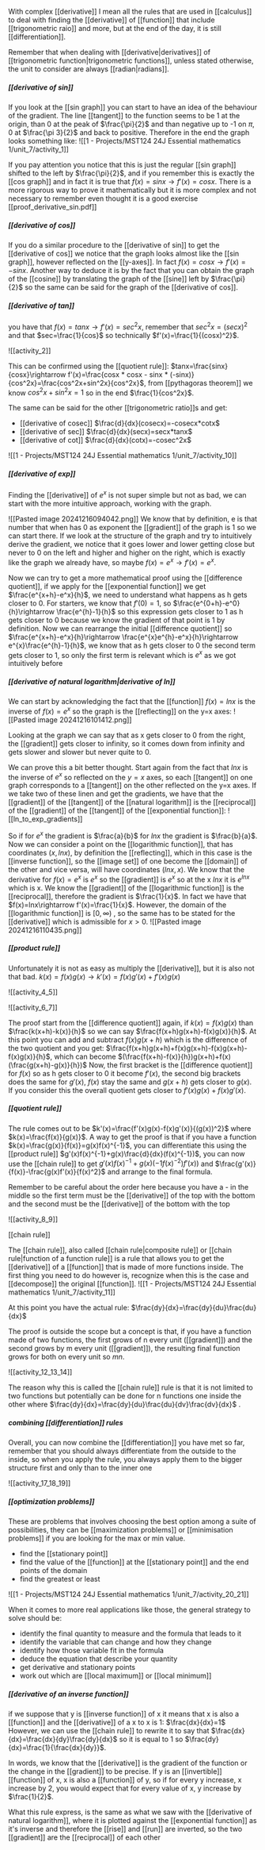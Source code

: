 With complex [[derivative]] I mean all the rules that are used in [[calculus]] to deal with finding the [[derivative]] of [[function]] that include [[trigonometric raio]] and more, but at the end of the day, it is still [[differentiation]].

Remember that when dealing with [[derivative|derivatives]] of [[trigonometric function|trigonometric functions]], unless stated otherwise, the unit to consider are always [[radian|radians]].

##### [[derivative of sin]]

If you look at the [[sin graph]] you can start to have an idea of the behaviour of the gradient. The line [[tangent]] to the function seems to be 1 at the origin, than 0 at the peak of $\frac{\pi}{2}$ and than negative up to -1 on $\pi$, 0 at $\frac{\pi 3}{2}$ and back to positive.
Therefore in the end the graph looks something like:
![[1 - Projects/MST124 24J Essential mathematics 1/unit_7/activity_1]]

If you pay attention you notice that this is just the regular [[sin graph]] shifted to the left by $\frac{\pi}{2}$, and if you remember this is exactly the [[cos graph]] and in fact it is true that $f(x)=sinx \rightarrow f'(x)=cosx$. There is a more rigorous way to prove it mathematically but it is more complex and not necessary to remember even thought it is a good exercise [[proof_derivative_sin.pdf]]

##### [[derivative of cos]]

If you do a similar procedure to the [[derivative of sin]] to get the [[derivative of cos]] we notice that the graph looks almost like the [[sin graph]], however reflected on the [[y-axes]].
In fact $f(x)=cosx\rightarrow f'(x)=-sinx$.
Another way to deduce it is by the fact that you can obtain the graph of the [[cosine]] by translating the graph of the [[sine]] left by $\frac{\pi}{2}$ so the same can be said for the graph of the [[derivative of cos]].

##### [[derivative of tan]]

you have that $f(x)=tanx\rightarrow f'(x)=sec^2x$, remember that $sec^2x=(secx)^2$ and that $sec=\frac{1}{cos}$ so technically $f'(x)=\frac{1}{(cosx)^2}$.

![[activity_2]]

This can be confirmed using the [[quotient rule]]:
$tanx=\frac{sinx}{cosx}\rightarrow f'(x)=\frac{cosx * cosx - sinx * (-sinx)}{cos^2x}=\frac{cos^2x+sin^2x}{cos^2x}$, from [[pythagoras theorem]] we know $cos^2x+sin^2x = 1$ so in the end $\frac{1}{cos^2x}$.

The same can be said for the other [[trigonometric ratio]]s and get:
- [[derivative of cosec]] $\frac{d}{dx}(cosecx)=-cosecx*cotx$
- [[derivative of sec]] $\frac{d}{dx}(secx)=secx*tanx$
- [[derivative of cot]] $\frac{d}{dx}(cotx)=-cosec^2x$

![[1 - Projects/MST124 24J Essential mathematics 1/unit_7/activity_10]]

##### [[derivative of exp]]


Finding the [[derivative]] of $e^x$ is not super simple but not as bad, we can start with the more intuitive approach, working with the graph.

![[Pasted image 20241216094042.png]]
We know that by definition, e is that number that when has 0 as exponent the [[gradient]] of the graph is 1 so we can start there.
If we look at the structure of the graph and try to intuitively derive the gradient, we notice that it goes lower and lower getting close but never to 0 on the left and higher and higher on the right, which is exactly like the graph we already have, so maybe $f(x)=e^x\rightarrow f'(x)=e^x$.

Now we can try to get a more mathematical proof using the [[difference quotient]], if we apply for the [[exponential function]] we get $\frac{e^{x+h}-e^x}{h}$, we need to understand what happens as h gets closer to 0.
For starters, we know that $f'(0)=1$, so $\frac{e^{0+h}-e^0}{h}\rightarrow \frac{e^{h}-1}{h}$ so this expression gets closer to 1 as h gets closer to 0 because we know the gradient of that point is 1 by definition.
Now we can rearrange the initial [[difference quotient]] so $\frac{e^{x+h}-e^x}{h}\rightarrow \frac{e^{x}e^{h}-e^x}{h}\rightarrow e^{x}\frac{e^{h}-1}{h}$, we know that as h gets closer to 0 the second term gets closer to 1, so only the first term is relevant which is $e^x$ as we got intuitively before

##### [[derivative of natural logarithm|derivative of ln]]

We can start by acknowledging the fact that the [[function]] $f(x)=lnx$ is the inverse of $f(x)=e^x$ so the graph is the [[reflecting]] on the y=x axes:
![[Pasted image 20241216101412.png]]

Looking at the graph we can say that as x gets closer to 0 from the right, the [[gradient]] gets closer to infinity, so it comes down from infinity and gets slower and slower but never quite to 0.

We can prove this a bit better thought. Start again from the fact that $lnx$ is the inverse of $e^x$ so reflected on the $y=x$ axes, so each [[tangent]] on one graph corresponds to a [[tangent]] on the other reflected on the y=x axes.
If we take two of these linen and get the gradients, we have that the [[gradient]] of the [[tangent]] of the [[natural logarithm]] is the [[reciprocal]] of the [[gradient]] of the [[tangent]] of the [[exponential function]]:
![[ln_to_exp_gradients]]

So if for $e^x$ the gradient is $\frac{a}{b}$ for $lnx$ the gradient is $\frac{b}{a}$. Now we can consider a point on the [[logarithmic function]], that has coordinates $(x,lnx)$, by definition the [[reflecting]], which in this case is the [[inverse function]], so the [[image set]] of one become the [[domain]] of the other and vice versa, will have coordinates $(lnx,x)$. We know that the derivative for $f(x)=e^x$ is $e^x$ so the [[gradient]] is $e^x$ so at the x $lnx$ it is $e^{lnx}$ which is x. We know the [[gradient]] of the [[logarithmic function]] is the [[reciprocal]], therefore the gradient is $\frac{1}{x}$.
In fact we have that $f(x)=lnx\rightarrow f'(x)=\frac{1}{x}$.
However, the domain of the [[logarithmic function]] is $[0,\infty)$ , so the same has to be stated for the [[derivative]] which is admissible for $x>0$.
![[Pasted image 20241216110435.png]]

##### [[product rule]]

Unfortunately it is not as easy as multiply the [[derivative]], but it is also not that bad.
$k(x)=f(x)g(x)\rightarrow k'(x)=f(x)g'(x)+f'(x)g(x)$

![[activity_4_5]]

![[activity_6_7]]

The proof start from the [[difference quotient]] again, if $k(x)=f(x)g(x)$ than $\frac{k(x+h)-k(x)}{h}$ so we can say $\frac{f(x+h)g(x+h)-f(x)g(x)}{h}$.
At this point you can add and subtract $f(x)g(x+h)$ which is the difference of the two quotient and you get:
$\frac{f(x+h)g(x+h)+f(x)g(x+h)-f(x)g(x+h)-f(x)g(x)}{h}$, which can become $(\frac{f(x+h)-f(x)}{h})g(x+h)+f(x)(\frac{g(x+h)-g(x)}{h})$
Now, the first bracket is the [[difference quotient]] for $f(x)$ so as h gets closer to 0 it become $f'(x)$, the second big brackets does the same for $g'(x)$, $f(x)$ stay the same and $g(x+h)$ gets closer to $g(x)$.
If you consider this the overall quotient gets closer to $f'(x)g(x)+f(x)g'(x)$.

##### [[quotient rule]]

The rule comes out to be $k'(x)=\frac{f'(x)g(x)-f(x)g'(x)}{(g(x))^2}$ where $k(x)=\frac{f(x)}{g(x)}$.
A way to get the proof is that if you have a function $k(x)=\frac{g(x)}{f(x)}=g(x)f(x)^{-1}$, you can differentiate this using the [[product rule]] $g'(x)f(x)^{-1}+g(x)\frac{d}{dx}(f(x)^{-1})$, you can now use the [[chain rule]] to get $g'(x)f(x)^{-1}+g(x)(-1f(x)^{-2})f'(x))$ and $\frac{g'(x)}{f(x)}-\frac{g(x)f'(x)}{f(x)^2}$ and arrange to the final formula.

Remember to be careful about the order here because you have a - in the middle so the first term must be the [[derivative]] of the top with the bottom and the second must be the [[derivative]] of the bottom with the top

![[activity_8_9]]

[[chain rule]]

The [[chain rule]], also called [[chain rule|composite rule]] or [[chain rule|function of a function rule]] is a rule that allows you to get the [[derivative]] of a [[function]] that is made of more functions inside.
The first thing you need to do however is, recognize when this is the case and [[decompose]] the original [[function]].
![[1 - Projects/MST124 24J Essential mathematics 1/unit_7/activity_11]]

At this point you have the actual rule:
	$\frac{dy}{dx}=\frac{dy}{du}\frac{du}{dx}$

The proof is outside the scope but a concept is that, if you have a function made of two functions, the first grows of n every unit ([[gradient]]) and the second grows by m every unit ([[gradient]]), the resulting final function grows for both on every unit so $mn$.

![[activity_12_13_14]]


The reason why this is called the [[chain rule]] rule is that it is not limited to two functions but potentially can be done for n functions one inside the other where $\frac{dy}{dx}=\frac{dy}{du}\frac{du}{dv}\frac{dv}{dx}$ .

##### combining [[differentiation]] rules

Overall, you can now combine the [[differentiation]] you have met so far, remember that you should always differentiate from the outside to the inside, so when you apply the rule, you always apply them to the bigger structure first and only than to the inner one

![[activity_17_18_19]]

##### [[optimization problems]]

These are problems that involves choosing the best option among a suite of possibilities, they can be [[maximization problems]] or [[minimisation problems]] if you are looking for the max or min value.

- find the [[stationary point]]
- find the value of the [[function]] at the [[stationary point]] and the end points of the domain
- find the greatest or least

![[1 - Projects/MST124 24J Essential mathematics 1/unit_7/activity_20_21]]

When it comes to more real applications like those, the general strategy to solve should be:
- identify the final quantity to measure and the formula that leads to it
- identify the variable that can change and how they change
- identify how those variable fit in the formula
- deduce the equation that describe your quantity
- get derivative and stationary points
- work out which are [[local maximum]] or [[local minimum]]


##### [[derivative of an inverse function]]

if we suppose that y is [[inverse function]] of x it means that x is also a [[function]] and the [[derivative]] of a x to x is 1:
$\frac{dx}{dx}=1$
However, we can use the [[chain rule]] to rewrite it to say that $\frac{dx}{dx}=\frac{dx}{dy}\frac{dy}{dx}$ so it is equal to 1 so $\frac{dy}{dx}=\frac{1}{\frac{dx}{dy}}$.

In words, we know that the [[derivative]] is the gradient of the function or the change in the [[gradient]] to be precise. If y is an [[invertible]] [[function]] of x, x is also a [[function]] of y, so if for every y increase, x increase by 2, you would expect that for every value of x, y increase by $\frac{1}{2}$.	

What this rule express, is the same as what we saw with the [[derivative of natural logarithm]], where it is plotted against the [[exponential function]] as it's inverse and therefore the [[rise]] and [[run]] are inverted, so the two [[gradient]] are the [[reciprocal]] of each other


